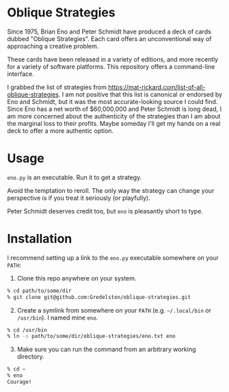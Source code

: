 # Oblique Strategies

Since 1975, Brian Eno and Peter Schmidt have produced a deck of cards dubbed
"Oblique Strategies". Each card offers an unconventional way of approaching a
creative problem.

These cards have been released in a variety of editions, and more recently for a
variety of software platforms. This repository offers a command-line interface.

I grabbed the list of strategies from
https://mat-rickard.com/list-of-all-oblique-strategies. I am not positive that 
this list is canonical or endorsed by Eno and Schmidt, but it was the most
accurate-looking source I could find. Since Eno has a net worth of $60,000,000
and Peter Schmidt is long dead, I am more concerned about the authenticity of
the strategies than I am about the marginal loss to their profits. Maybe someday
I'll get my hands on a real deck to offer a more authentic option.

# Usage

`eno.py` is an executable. Run it to get a strategy.

Avoid the temptation to reroll. The only way the strategy can change your
perspective is if you treat it seriously (or playfully).

Peter Schmidt deserves credit too, but `eno` is pleasantly short to type.

# Installation

I recommend setting up a link to the `eno.py` executable somewhere on your
`PATH`:

1.  Clone this repo anywhere on your system.

```bash
% cd path/to/some/dir
% git clone git@github.com:Gredelston/oblique-strategies.git
```

2.  Create a symlink from somewhere on your `PATH` (e.g. `~/.local/bin` or
`/usr/bin`). I named mine `eno`.

```bash
% cd /usr/bin
% ln -s path/to/some/dir/oblique-strategies/eno.txt eno
```

3.  Make sure you can run the command from an arbitrary working directory.

```bash
% cd ~
% eno
Courage!
```

